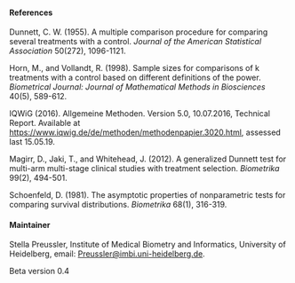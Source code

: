 #### References

Dunnett, C. W. (1955). A multiple comparison procedure for comparing several treatments with a control. <i>Journal of the American Statistical Association</i> 50(272), 1096-1121.

Horn, M., and Vollandt, R. (1998). Sample sizes for comparisons of k treatments with a control based on different definitions of the power. <i>Biometrical Journal: Journal of Mathematical Methods in Biosciences</i> 40(5), 589-612.

IQWiG (2016). Allgemeine Methoden. Version 5.0, 10.07.2016, Technical Report. Available at https://www.iqwig.de/de/methoden/methodenpapier.3020.html, assessed last 15.05.19.

Magirr, D., Jaki, T., and Whitehead, J. (2012). A generalized Dunnett test for multi-arm multi-stage clinical studies with treatment selection. <i>Biometrika</i> 99(2), 494-501.

Schoenfeld, D. (1981). The asymptotic properties of nonparametric tests for comparing survival distributions. <i>Biometrika</i> 68(1), 316-319.

#### Maintainer
Stella Preussler, Institute of Medical Biometry and Informatics, University of Heidelberg, email: Preussler@imbi.uni-heidelberg.de.

Beta version 0.4

